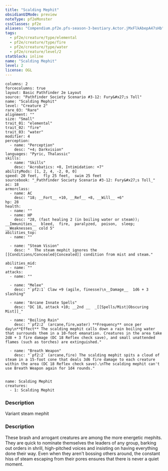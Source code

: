 ```yaml
---
title: "Scalding Mephit"
obsidianUIMode: preview
noteType: pf2eMonster
cssClasses: pf2e
aliases: "Compendium.pf2e.pfs-season-3-bestiary.Actor.jMxFlkAbepA47sHb" 
tags:
  - pf2e/creature/type/elemental
  - pf2e/creature/type/fire
  - pf2e/creature/type/water
  - pf2e/creature/level/2
statblock: inline
name: "Scalding Mephit"
level: 2
license: OGL
---
```


```statblock
columns: 2
forcecolumns: true
layout: Basic Pathfinder 2e Layout
source: "Pathfinder Society Scenario #3-12: Fury&#x27;s Toll"
name: "Scalding Mephit"
level: "Creature 2"
rare_03: "Rare"
alignment: ""
size: "Small"
trait_01: "elemental"
trait_02: "fire"
trait_03: "water"
modifier: 4
perception:
  - name: "Perception"
    desc: "+4; Darkvision"
languages: "Pyric, Thalassic"
skills:
  - name: "Skills"
    desc: "Acrobatics: +8, Intimidation: +7"
abilityMods: [1, 2, 4, -2, 0, 0]
speed: 20 feet,  fly 25 feet,  swim 25 feet
sourcebook: "_Pathfinder Society Scenario #3-12: Fury&#x27;s Toll_"
ac: 18
armorclass:
  - name: AC
    desc: "18; __Fort__ +10, __Ref__ +8, __Will__ +6"
hp: 28
health:
  - name: ""
  - name: HP
    desc: "28, (fast healing 2 (in boiling water or steam)); __Immunities__  bleed,  fire,  paralyzed,  poison,  sleep; __Weaknesses__ cold 5"
abilities_top:
  - name: ""

  - name: "Steam Vision"
    desc: "  The steam mephit ignores the [[Conditions/Concealed|Concealed]] condition from mist and steam."

abilities_mid:
  - name: ""
attacks:
  - name: ""

  - name: "Melee"
    desc: "`pf2:1` Claw +9 (agile, finesse)\n__Damage__  1d6 + 3 slashing"

  - name: "Arcane Innate Spells"
    desc: "DC 18, attack +10; __2nd __  _[[Spells/Mist|Obscuring Mist]]_"

  - name: "Boiling Rain"
    desc: "`pf2:2` (arcane,fire,water) **Frequency** once per day\n**Effect** The scalding mephit calls down a rain boiling water that surrounds them in a 10-foot emanation. Creatures in the area take 2d8 + 3 fire damage (DC 18 Reflex check save), and small unattended flames (such as torches) are extinguished."

  - name: "Breath Weapon"
    desc: "`pf2:2` (arcane,fire) The scalding mephit spits a cloud of steam in a 15-foot cone that deals 3d6 fire damage to each creature within the area (DC 18 Reflex check save).\nThe scalding mephit can't use Breath Weapon again for 1d4 rounds."
 
```

```encounter-table
name: Scalding Mephit
creatures:
  - 1: Scalding Mephit
```
### Description
Variant steam mephit

### Description
These brash and arrogant creatures are among the more energetic mephits. They are quick to nominate themselves the leaders of any group, barking out orders in shrill, high-pitched voices and insisting on having everything done their way. Even when they aren't bossing others around, the constant hiss of steam escaping from their pores ensures that there is never a quiet moment.
